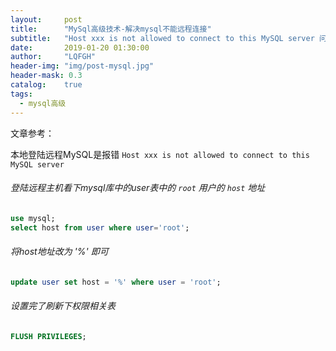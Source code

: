 ```yaml
---
layout:     post
title:      "MySql高级技术-解决mysql不能远程连接"
subtitle:   "Host xxx is not allowed to connect to this MySQL server 问题"
date:       2019-01-20 01:30:00
author:     "LQFGH"
header-img: "img/post-mysql.jpg"
header-mask: 0.3
catalog:    true
tags:
  - mysql高级
---
```


文章参考： [](https://blog.csdn.net/qq_39781497/article/details/81302950)

本地登陆远程MySQL是报错 `Host xxx is not allowed to connect to this MySQL server` 

###### 登陆远程主机看下mysql库中的user表中的 `root` 用户的 `host` 地址

```sql
use mysql;
select host from user where user='root';
```


###### 将host地址改为 '%' 即可

```sql
update user set host = '%' where user = 'root';
```

###### 设置完了刷新下权限相关表

```sql
FLUSH PRIVILEGES;
```
